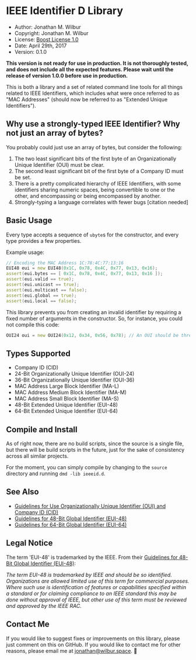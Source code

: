 # IEEE Identifier D Library

* Author: Jonathan M. Wilbur
* Copyright: Jonathan M. Wilbur
* License: [Boost License 1.0](http://www.boost.org/LICENSE_1_0.txt)
* Date: April 29th, 2017
* Version: 0.1.0

**This version is not ready for use in production. It is not thoroughly tested,
and does not include all the expected features. Please wait until the release
of version 1.0.0 before use in production.**

This is both a library and a set of related command line tools for all things
related to IEEE Identifiers, which includes what were once referred to as 
"MAC Addresses" (should now be referred to as "Extended Unique Identifiers").

## Why use a strongly-typed IEEE Identifier? Why not just an array of bytes?

You probably could just use an array of bytes, but consider the following:

1. The two least significant bits of the first byte of an Organizationally
Unique Identifier (OUI) must be clear.
2. The second least significant bit of the first byte of a Company ID must be
set.
3. There is a pretty complicated hierarchy of IEEE Identifiers, with some
identifiers sharing numeric spaces, being convertible to one or the other, and
encompassing or being encompassed by another.
4. Strongly-typing a language correlates with fewer bugs \[citation needed\]

## Basic Usage

Every type accepts a sequence of `ubyte`s for the constructor, and every type
provides a few properties.

Example usage:

```d
// Encoding the MAC Address 1C:78:4C:77:13:16
EUI48 eui = new EUI48(0x1C, 0x78, 0x4C, 0x77, 0x13, 0x16);
assert(eui.bytes == [ 0x1C, 0x78, 0x4C, 0x77, 0x13, 0x16 ]);
assert(eui.valid == true);
assert(eui.unicast == true);
assert(eui.multicast == false);
assert(eui.global == true);
assert(eui.local == false);
```

This library prevents you from creating an invalid identifier by requiring a
fixed number of arguments in the constructor. So, for instance, you could not
compile this code:

```d
OUI24 oui = new OUI24(0x12, 0x34, 0x56, 0x78); // An OUI should be three bytes!
```

## Types Supported

* Company ID (CID)
* 24-Bit Organizationally Unique Identifier (OUI-24)
* 36-Bit Organizationally Unique Identifier (OUI-36)
* MAC Address Large Block Identifier (MA-L)
* MAC Address Medium Block Identifier (MA-M)
* MAC Address Small Block Identifier (MA-S)
* 48-Bit Extended Unique Identifier (EUI-48)
* 64-Bit Extended Unique Identifier (EUI-64)

## Compile and Install

As of right now, there are no build scripts, since the source is a single file,
but there will be build scripts in the future, just for the sake of consistency
across all similar projects.

For the moment, you can simply compile by changing to the `source` directory and
running `dmd -lib ieeeid.d`.

## See Also

* [Guidelines for Use Organizationally Unique Identifier (OUI) and Company ID (CID)](https://standards.ieee.org/develop/regauth/tut/eui.pdf)
* [Guidelines for 48-Bit Global Identifier (EUI-48)](https://standards.ieee.org/develop/regauth/tut/eui48.pdf)
* [Guidelines for 64-Bit Global Identifier (EUI-64)](https://standards.ieee.org/develop/regauth/tut/eui64.pdf)

## Legal Notice

The term 'EUI-48' is trademarked by the IEEE. From their
[Guidelines for 48-Bit Global Identifier (EUI-48)](https://standards.ieee.org/develop/regauth/tut/eui48.pdf):

*The term EUI-48 is trademarked by IEEE and should be so identified. Organizations
are allowed limited use of this term for commercial purposes. Where such use is
identification of features or capabilities specified within a standard or for claiming
compliance to an IEEE standard this may be done without approval of IEEE, but
other use of this term must be reviewed and approved by the IEEE RAC.*

## Contact Me

If you would like to suggest fixes or improvements on this library, please just
comment on this on GitHub. If you would like to contact me for other reasons,
please email me at [jonathan@wilbur.space](mailto:jonathan@wilbur.space). :boar: